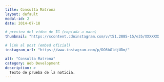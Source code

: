 ```yaml
---
title: Consulta Matrona
layout: default
modal-id: 2
date: 2014-07-18

# preview del video de IG (copiada a mano)
thumbnail: "https://scontent.cdninstagram.com/v/t51.2885-15/e35/XXXXXXX_n.jpg?...&ccb=1-7"

# link al post (embed oficial)
instagram_url: "https://www.instagram.com/p/DO6bGldjUDm/"

alt: "Consulta Matrona"
category: Web Development
description: >
  Texto de prueba de la noticia.
---
```

